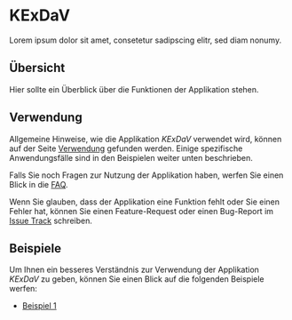 KExDaV
==================

Lorem ipsum dolor sit amet, consetetur sadipscing elitr, sed diam nonumy.


Übersicht
---------

Hier sollte ein Überblick über die Funktionen der Applikation stehen.


Verwendung
----------

Allgemeine Hinweise, wie die Applikation *KExDaV* verwendet wird,
können auf der Seite [Verwendung](verwendung.html) gefunden werden. Einige
spezifische Anwendungsfälle sind in den Beispielen weiter unten beschrieben.

Falls Sie noch Fragen zur Nutzung der Applikation haben, werfen Sie einen Blick
in die [FAQ](faq.html).

Wenn Sie glauben, dass der Applikation eine Funktion fehlt oder Sie einen Fehler
hat, können Sie einen Feature-Request oder einen Bug-Report im
[Issue Track](https://github.com/datenverteiler/de.bsvrz.kex.kexdav/)
schreiben.


Beispiele
---------

Um Ihnen ein besseres Verständnis zur Verwendung der Applikation
*KExDaV* zu geben, können Sie einen Blick auf die folgenden
Beispiele werfen:

-   [Beispiel 1](beispiele/beispiel1.html)
